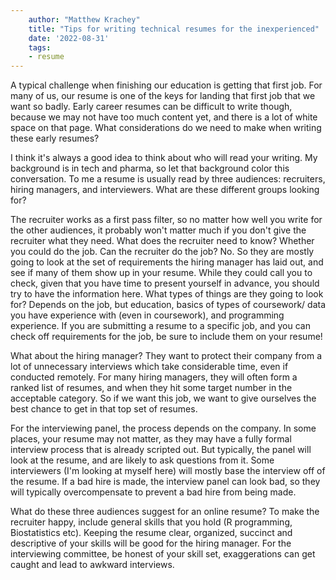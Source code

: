 ```yaml
---
    author: "Matthew Krachey"
    title: "Tips for writing technical resumes for the inexperienced"
    date: '2022-08-31'
    tags: 
    - resume
---
```


A typical challenge when finishing our education is getting that first job.  For many of us, our resume is one of the keys for landing that first job that we want so badly.  Early career resumes can be difficult to write though, because we may not have too much content yet, and there is a lot of white space on that page.  What considerations do we need to make when writing these early resumes?

I think it's always a good idea to think about who will read your writing.  My background is in tech and pharma, so let that background color this conversation. To me a resume is usually read by three audiences: recruiters, hiring managers, and interviewers.  What are these different groups looking for?

The recruiter works as a first pass filter, so no matter how well you write for the other audiences, it probably won't matter much if you don't give the recruiter what they need.  What does the recruiter need to know?  Whether you could do the job.  Can the recruiter do the job?  No.  So they are mostly going to look at the set of requirements the hiring manager has laid out, and see if many of them show up in your resume.  While they could call you to check, given that you have time to present yourself in advance, you should try to have the information here.  What types of things are they going to look for?  Depends on the job, but education, basics of types of coursework/ data you have experience with (even in coursework), and programming experience.  If you are submitting a resume to a specific job, and you can check off requirements for the job, be sure to include them on your resume!

What about the hiring manager?  They want to protect their company from a lot of unnecessary interviews which take considerable time, even if conducted remotely.  For many hiring managers, they will often form a ranked list of resumes, and when they hit some target number in the acceptable category.  So if we want this job, we want to give ourselves the best chance to get in that top set of resumes.

For the interviewing panel, the process depends on the company.  In some places, your resume may not matter, as they may have a fully formal interview process that is already scripted out.  But typically, the panel will look at the resume, and are likely to ask questions from it. Some interviewers (I'm looking at myself here) will mostly base the interview off of the resume.  If a bad hire is made, the interview panel can look bad, so they will typically overcompensate to prevent a bad hire from being made.  

What do these three audiences suggest for an online resume?  To make the recruiter happy, include general skills that you hold (R programming, Biostatistics etc).  Keeping the resume clear, organized, succinct and descriptive of your skills will be good for the hiring manager.  For the interviewing committee, be honest of your skill set, exaggerations can get caught and lead to awkward interviews.
